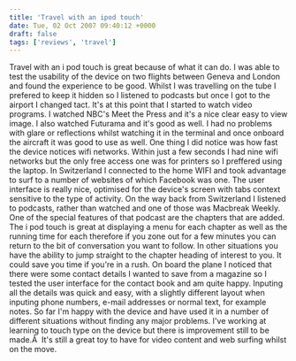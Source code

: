 ```yaml
---
title: 'Travel with an ipod touch'
date: Tue, 02 Oct 2007 09:40:12 +0000
draft: false
tags: ['reviews', 'travel']
---
```


Travel with an i pod touch is great because of what it can do. I was able to test the usability of the device on two flights between Geneva and London and found the experience to be good. Whilst I was travelling on the tube I prefered to keep it hidden so I listened to podcasts but once I got to the airport I changed tact. It's at this point that I started to watch video programs. I watched NBC's Meet the Press and it's a nice clear easy to view image. I also watched Futurama and it's good as well. I had no problems with glare or reflections whilst watching it in the terminal and once onboard the aircraft it was good to use as well. One thing I did notice was how fast the device notices wifi networks. Within just a few seconds I had nine wifi networks but the only free access one was for printers so I preffered using the laptop. In Switzerland I connected to the home WIFI and took advantage to surf to a number of websites of which Facebook was one. The user interface is really nice, optimised for the device's screen with tabs context sensitive to the type of activity. On the way back from Switzerland I listened to podcasts, rather than watched and one of those was Macbreak Weekly. One of the special features of that podcast are the chapters that are added. The i pod touch is great at displaying a menu for each chapter as well as the running time for each therefore if you zone out for a few minutes you can return to the bit of conversation you want to follow. In other situations you have the ability to jump straight to the chapter heading of interest to you. It could save you time if you're in a rush. On board the plane I noticed that there were some contact details I wanted to save from a magazine so I tested the user interface for the contact book and am quite happy. Inputing all the details was quick and easy, with a slightly different layout when inputing phone numbers, e-mail addresses or normal text, for example notes. So far I'm happy with the device and have used it in a number of different situations without finding any major problems. I've working at learning to touch type on the device but there is improvement still to be made.Â  It's still a great toy to have for video content and web surfing whilst on the move.